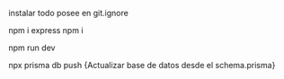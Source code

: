 instalar todo posee en git.ignore

npm i express
npm i

npm run dev

npx prisma db push {Actualizar base de datos desde el schema.prisma}
